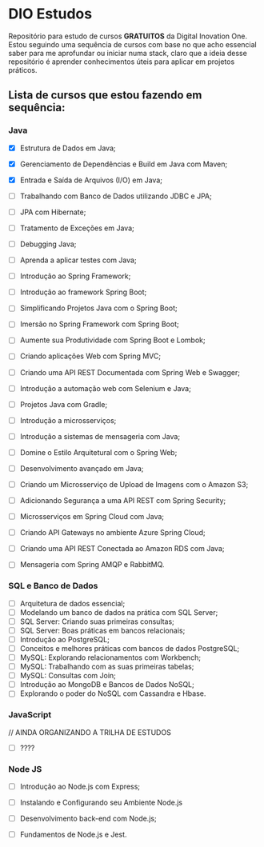 # DIO Estudos

Repositório para estudo de cursos **GRATUITOS** da Digital Inovation One. Estou seguindo uma sequência de cursos com base no que acho essencial saber para me aprofundar ou iniciar numa stack, claro que a ideia desse repositório é aprender conhecimentos úteis para aplicar em projetos práticos.

## Lista de cursos que estou fazendo em sequência:

### Java
- [x]  Estrutura de Dados em Java;
- [X] Gerenciamento de Dependências e Build em Java com Maven;
- [X] Entrada e Saída de Arquivos (I/O) em Java; 
- [ ] Trabalhando com Banco de Dados utilizando JDBC e JPA;
- [ ] JPA com Hibernate;
- [ ] Tratamento de Exceções em Java;
- [ ] Debugging Java;
- [ ] Aprenda a aplicar testes com Java;
- [ ] Introdução ao Spring Framework;
- [ ] Introdução ao framework Spring Boot;
- [ ] Simplificando Projetos Java com o Spring Boot;
- [ ] Imersão no Spring Framework com Spring Boot;
- [ ] Aumente sua Produtividade com Spring Boot e Lombok;
- [ ] Criando aplicações Web com Spring MVC;
- [ ] Criando uma API REST Documentada com Spring Web e Swagger;
- [ ] Introdução a automação web com Selenium e Java;
- [ ] Projetos Java com Gradle;
- [ ] Introdução a microsserviços;
- [ ] Introdução a sistemas de mensageria com Java;
- [ ] Domine o Estilo Arquitetural com o Spring Web;
- [ ] Desenvolvimento avançado em Java;
- [ ] Criando um Microsserviço de Upload de Imagens com o Amazon S3;
- [ ] Adicionando Segurança a uma API REST com Spring Security;
- [ ] Microsserviços em Spring Cloud com Java;
- [ ] Criando API Gateways no ambiente Azure Spring Cloud;
- [ ] Criando uma API REST Conectada ao Amazon RDS com Java;
- [ ] Mensageria com Spring AMQP e RabbitMQ.


### SQL e Banco de Dados
- [ ] Arquitetura de dados essencial;
- [ ] Modelando um banco de dados na prática com SQL Server;
- [ ] SQL Server: Criando suas primeiras consultas;
- [ ] SQL Server: Boas práticas em bancos relacionais;
- [ ] Introdução ao PostgreSQL;
- [ ] Conceitos e melhores práticas com bancos de dados PostgreSQL;
- [ ] MySQL: Explorando relacionamentos com Workbench;
- [ ] MySQL: Trabalhando com as suas primeiras tabelas;
- [ ] MySQL: Consultas com Join;
- [ ] Introdução ao MongoDB e Bancos de Dados NoSQL;
- [ ] Explorando o poder do NoSQL com Cassandra e Hbase.

### JavaScript
// AINDA ORGANIZANDO A TRILHA DE ESTUDOS
- [ ] ????


### Node JS
- [ ] Introdução ao Node.js com Express;
- [ ] Instalando e Configurando seu Ambiente Node.js
- [ ] Desenvolvimento back-end com Node.js;
- [ ] Fundamentos de Node.js e Jest.

